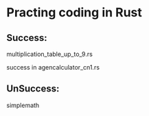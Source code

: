 # Practing coding in Rust

## Success:
multiplication_table_up_to_9.rs<br>

success in agencalculator_cn1.rs<br>

## UnSuccess:
simplemath